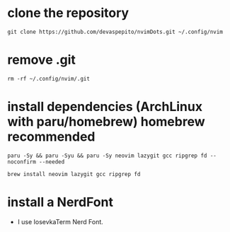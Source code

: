 # clone the repository

```
git clone https://github.com/devaspepito/nvimDots.git ~/.config/nvim
```

# remove .git

```
rm -rf ~/.config/nvim/.git
```

# install dependencies (ArchLinux with paru/homebrew) homebrew recommended

```
paru -Sy && paru -Syu && paru -Sy neovim lazygit gcc ripgrep fd --noconfirm --needed
```

```
brew install neovim lazygit gcc ripgrep fd
```

# install a NerdFont

- I use IosevkaTerm Nerd Font.
